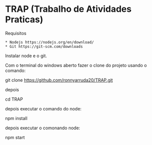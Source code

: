 # TRAP (Trabalho de Atividades Praticas) 


Requisitos

	* Nodejs https://nodejs.org/en/download/
	* Git https://git-scm.com/downloads

Instalar node e o git.

Com o terminal do windows aberto fazer o clone do projeto usando o comando:

 git clone https://github.com/ronnyarruda20/TRAP.git

depois 

 cd TRAP 

depois executar o comando do node:

 npm install 

depois executar o comonando node: 

 npm start
